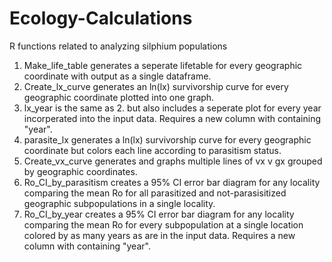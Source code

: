# Ecology-Calculations
R functions related to analyzing silphium populations

1) Make_life_table generates a seperate lifetable for every geographic coordinate with output as a single dataframe.
2) Create_lx_curve generates an ln(lx) survivorship curve for every geographic coordinate plotted into one graph.
3) lx_year is the same as 2. but also includes a seperate plot for every year incorperated into the input data. Requires a new column with containing "year". 
4) parasite_lx generates a ln(lx) survivorship curve for every geographic coordinate but colors each line according to parasitism status.
5) Create_vx_curve generates and graphs multiple lines of vx v gx grouped by geographic coordinates.
6) Ro_CI_by_parasitism creates a 95% CI error bar diagram for any locality comparing the mean Ro for all parasitized and not-parasisitized geographic subpopulations in a single locality.
7) Ro_CI_by_year creates a 95% CI error bar diagram for any locality comparing the mean Ro for every subpopulation at a single location colored by as many years as are in the input data. Requires a new column with containing "year". 
